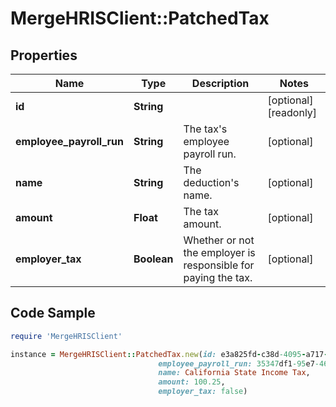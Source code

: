 # MergeHRISClient::PatchedTax

## Properties

Name | Type | Description | Notes
------------ | ------------- | ------------- | -------------
**id** | **String** |  | [optional] [readonly] 
**employee_payroll_run** | **String** | The tax&#39;s employee payroll run. | [optional] 
**name** | **String** | The deduction&#39;s name. | [optional] 
**amount** | **Float** | The tax amount. | [optional] 
**employer_tax** | **Boolean** | Whether or not the employer is responsible for paying the tax. | [optional] 

## Code Sample

```ruby
require 'MergeHRISClient'

instance = MergeHRISClient::PatchedTax.new(id: e3a825fd-c38d-4095-a717-df98c4cb9ebc,
                                 employee_payroll_run: 35347df1-95e7-46e2-93cc-66f1191edca5,
                                 name: California State Income Tax,
                                 amount: 100.25,
                                 employer_tax: false)
```


